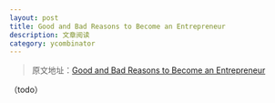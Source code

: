 ```yaml
---
layout: post
title: Good and Bad Reasons to Become an Entrepreneur
description: 文章阅读
category: ycombinator
---
```


> 原文地址：[Good and Bad Reasons to Become an Entrepreneur][Good and Bad Reasons to Become an Entrepreneur]

（todo）




















[NingG]:    http://ningg.github.com  "NingG"
[Good and Bad Reasons to Become an Entrepreneur]:		https://medium.com/i-m-h-o/good-and-bad-reasons-to-become-an-entrepreneur-decf0766de8d











